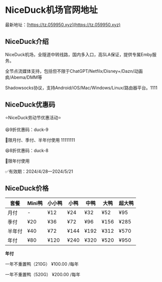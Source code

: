 # NiceDuck机场官网地址

最新地址：[https://tz.059950.xyz](https://tz.059950.xyz)

## NiceDuck介绍

NiceDuck机场，全隧道中转线路，国内多入口，高SLA保证，提供专属Emby服务。

全节点流媒体支持，包括但不限于ChatGPT/Netfilx/Disney+/Dazn/动画疯/Abema/DMM等

Shadowsocks协议，支持Android/iOS/Mac/Windows/Linux/路由器平台。1111

## NiceDuck优惠码

⭐NiceDuck劳动节优惠活动⭐

😆9折优惠码：duck-9

🔺限月付、季付、半年付使用 11111111

😆8折优惠码：duck-8

🔺限年付使用

✅有效期：2024/4/28—2024/5/21

## NiceDuck价格

|套餐|Mini鸭|小小鸭|小鸭|中鸭|大鸭|超大鸭|
|----|----|----|----|----|----|----|
|月付|-|¥12|¥24|¥32|¥52|¥95|
|季付|¥20|¥36|¥72|¥96|¥156|¥285|
|半年付|¥40|¥72|¥144|¥192|¥312|¥570|
|年付|¥80|¥120|¥240|¥320|¥520|¥950|

**年付**

一年不重置鸭（210G） ¥100.00 /每年

一年不重置鸭（520G） ¥200.00 /每年

